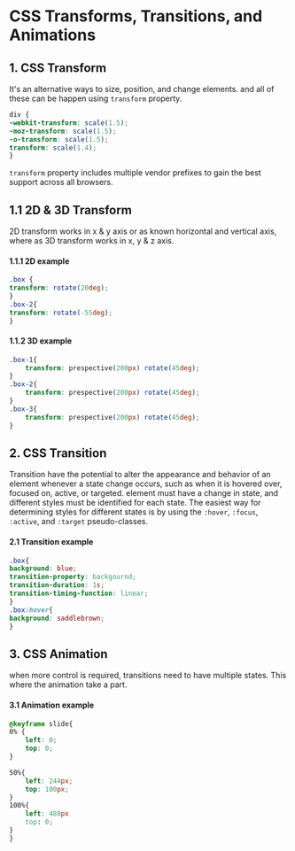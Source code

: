 # CSS Transforms, Transitions, and Animations

## 1. CSS Transform

It's an alternative ways to size, position, and change elements. 
and all of these can be happen using ```transform``` property.

```css
div {
-webkit-transform: scale(1.5);
-moz-transform: scale(1.5);
-o-transform: scale(1.5);
transform: scale(1.4);
}
```

`transform` property includes multiple vendor prefixes to gain the best support across all browsers.

## 1.1 2D  & 3D Transform

2D transform works in x & y axis or as known horizontal and vertical axis, where as 3D transform works in x, y & z axis.

#### 1.1.1 2D example

```css
.box {
transform: rotate(20deg);
}
.box-2{
transform: rotate(-55deg);
}
```

#### 1.1.2 3D example

```css
.box-1{
	transform: prespective(200px) rotate(45deg);
}
.box-2{
	transform: prespective(200px) rotate(45deg);
}
.box-3{
	transform: prespective(200px) rotate(45deg);
}
```

##  2. CSS Transition 
Transition have the potential to alter the appearance and behavior of an element whenever a state change occurs, such as when it is hovered over, focused on, active, or targeted.
element must have a change in state, and different styles must be identified for each state. The easiest way for determining styles for different states is by using the `:hover`, `:focus`, `:active`, and `:target` pseudo-classes.

#### 2.1 Transition example
```css
.box{
background: blue;
transition-property: backgournd;
transition-duration: 1s;
transition-timing-function: linear;
}
.box:hover{
background: saddlebrown;
}
```


## 3. CSS Animation
when more control is required, transitions need to have multiple states. This where the animation take a part.

#### 3.1 Animation example

```css
@keyframe slide{
0% {
	left: 0;
	top: 0;
}

50%{
	left: 244px;
	top: 100px;
}
100%{
	left: 488px
	top: 0;
}
}
```
